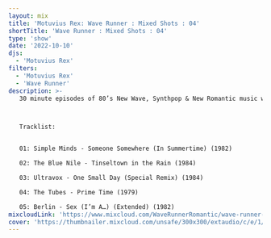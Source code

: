 ```yaml
---
layout: mix
title: 'Motuvius Rex: Wave Runner : Mixed Shots : 04'
shortTitle: 'Wave Runner : Mixed Shots : 04'
type: 'show'
date: '2022-10-10'
djs:
  - 'Motuvius Rex'
filters:
  - 'Motuvius Rex'
  - 'Wave Runner'
description: >-
   30 minute episodes of 80’s New Wave, Synthpop & New Romantic music with no talking, just straight 80s jams. Not too long, not too short! Just 30 minutes of nostalgic time travel to a magical era of fun and fashion! Hosted by Motuvius Rex, Wave Runner is a program of Radio Arcane based in Louisville, Kentucky.



   Tracklist:


   01: Simple Minds - Someone Somewhere (In Summertime) (1982)

   02: The Blue Nile - Tinseltown in the Rain (1984)

   03: Ultravox - One Small Day (Special Remix) (1984)

   04: The Tubes - Prime Time (1979)

   05: Berlin - Sex (I’m A…) (Extended) (1982)
mixcloudLink: 'https://www.mixcloud.com/WaveRunnerRomantic/wave-runner-mixed-shots-04'
cover: 'https://thumbnailer.mixcloud.com/unsafe/300x300/extaudio/c/e/1/7/8d7a-d885-45c3-af46-03bc1d4cd638'
---
```

